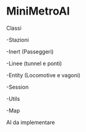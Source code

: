 # MiniMetroAI

Classi

-Stazioni

-Inert (Passeggeri)

-Linee (tunnel e ponti)

-Entity (Locomotive e vagoni)

-Session

-Utils

-Map


AI da implementare
